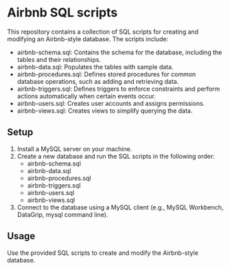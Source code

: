 # Airbnb SQL scripts

This repository contains a collection of SQL scripts for creating and modifying an Airbnb-style database. The scripts include:

- airbnb-schema.sql: Contains the schema for the database, including the tables and their relationships.
- airbnb-data.sql: Populates the tables with sample data.
- airbnb-procedures.sql: Defines stored procedures for common database operations, such as adding and retrieving data.
- airbnb-triggers.sql: Defines triggers to enforce constraints and perform actions automatically when certain events occur.
- airbnb-users.sql: Creates user accounts and assigns permissions.
- airbnb-views.sql: Creates views to simplify querying the data.

## Setup

1. Install a MySQL server on your machine.
2. Create a new database and run the SQL scripts in the following order:
   - airbnb-schema.sql
   - airbnb-data.sql
   - airbnb-procedures.sql
   - airbnb-triggers.sql
   - airbnb-users.sql
   - airbnb-views.sql
3. Connect to the database using a MySQL client (e.g., MySQL Workbench, DataGrip, mysql command line).

## Usage

Use the provided SQL scripts to create and modify the Airbnb-style database.
